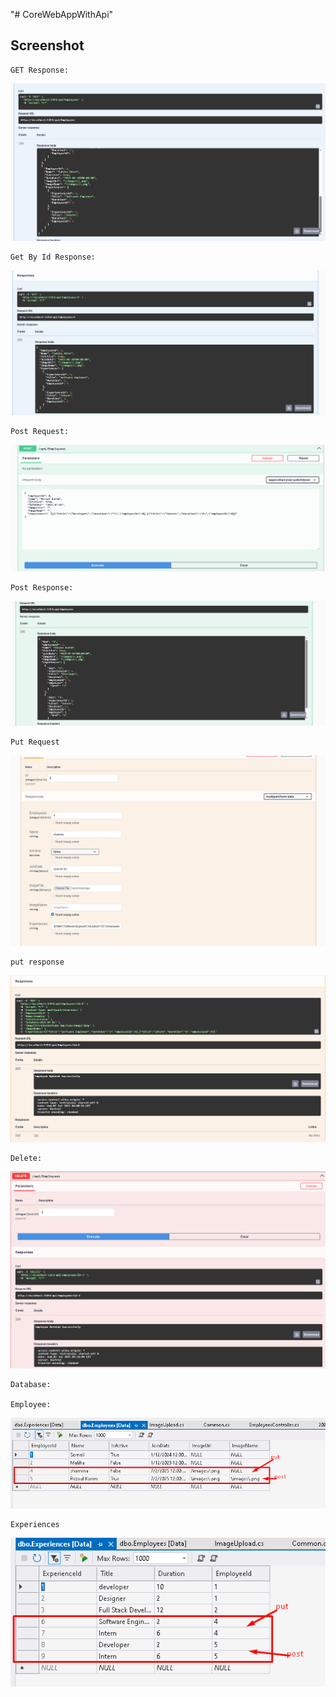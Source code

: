 "# CoreWebAppWithApi" 
## Screenshot
```
GET Response:

```
![App Screenshot](Screenshot/apiGetResponse.png)

```
Get By Id Response:

```
![App Screenshot](Screenshot/apiGetByIdResponse.png)

```
Post Request:

```
![App Screenshot](Screenshot/apiPostReq.png)

```
Post Response:

```

![App Screenshot](Screenshot/apiPostResponse.png)

```
Put Request

```
![App Screenshot](Screenshot/apiPutTest.png)

```
put response
```
![App Screenshot](Screenshot/apiPutResponse.png)

```
Delete:

```

![App Screenshot](Screenshot/apiTestDelete.png)

```
Database:

Employee:
```
![App Screenshot](Screenshot/put_postEmployee.png)
```
Experiences

```
![App Screenshot](Screenshot/put_postExperiences.png)









